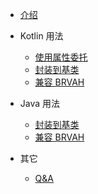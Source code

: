 * [介绍](/)

* Kotlin 用法
    * [使用属性委托](/kotlin/propertydelegate)
    * [封装到基类](/kotlin/baseclass)
    * [兼容 BRVAH](/kotlin/brvah)

* Java 用法
    * [封装到基类](/java/baseclass)
    * [兼容 BRVAH](/java/brvah)

* 其它
    * [Q&A](/others/q&a)